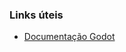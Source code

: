 ### Links úteis

- [Documentação Godot](https://docs.godotengine.org/en/stable/getting_started/first_2d_game/index.html)
